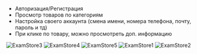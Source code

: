  - Авторизация/Регистрация
 - Просмотр товаров по категориям
 - Настройка своего аккаунта (смена имени, номера телефона, почту, пароль и тд)
 - При клике по товару, можно просмотреть доп. информацию

![ExamStore3](https://github.com/DaniilSob2004/StoreExam/assets/106149184/d203e512-75eb-48e1-ad56-a03668251b57)
![ExamStore4](https://github.com/DaniilSob2004/StoreExam/assets/106149184/6d800515-5ca5-4128-9d94-dcdafebabdd5)
![ExamStore5](https://github.com/DaniilSob2004/StoreExam/assets/106149184/410d95fa-f0d4-483b-a794-f4297c5284bb)
![ExamStore1](https://github.com/DaniilSob2004/StoreExam/assets/106149184/bf496c2e-4f7a-4ee4-9dd8-ec6016813b87)
![ExamStore2](https://github.com/DaniilSob2004/StoreExam/assets/106149184/3695da78-53f9-4910-b1e6-f7b744205494)